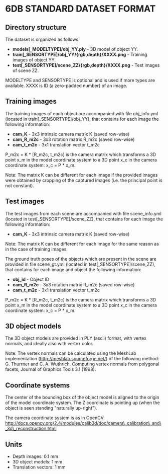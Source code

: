 # 6DB STANDARD DATASET FORMAT

## Directory structure

The dataset is organized as follows:

* **models[\_MODELTYPE]/obj\_YY.ply** - 3D model of object YY.
* **train[\_SENSORTYPE]/obj\_YY/{rgb,depth}/XXXX.png** - Training images of object YY.
* **test[\_SENSORTYPE]/scene\_ZZ/{rgb,depth}/XXXX.png** - Test images of scene ZZ.

MODELTYPE and SENSORTYPE is optional and is used if more types are available.
XXXX is ID (a zero-padded number) of an image.


## Training images

The training images of each object are accompanied with file obj\_info.yml
(located in train[\_SENSORTYPE]/obj\_YY), that contains for each image the
following information:

* **cam\_K** - 3x3 intrinsic camera matrix K (saved row-wise)
* **cam\_R\_m2c** - 3x3 rotation matrix R\_m2c (saved row-wise)
* **cam\_t\_m2c** - 3x1 translation vector t\_m2c

P\_m2c = K * [R\_m2c, t\_m2c] is the camera matrix which transforms a 3D point x\_m
in the model coordinate system to a 3D point x\_c in the camera coordinate
system: x\_c = P * x\_m.

Note: The matrix K can be different for each image if the provided images
were obtained by cropping of the captured images (i.e. the principal point is
not constant).


## Test images

The test images from each scene are accompanied with file scene\_info.yml
(located in test[\_SENSORTYPE]/scene\_ZZ), that contains for each image
the following information:

* **cam\_K** - 3x3 intrinsic camera matrix K (saved row-wise)

Note: The matrix K can be different for each image for the same reason as in the
case of training images.

The ground truth poses of the objects which are present in the scene are
provided in file scene\_gt.yml (located in test[\_SENSORTYPE]/scene\_ZZ),
that contains for each image and object the following information:

* **obj\_id** - Object ID
* **cam\_R\_m2c** - 3x3 rotation matrix R\_m2c (saved row-wise)
* **cam\_t\_m2c** - 3x1 translation vector t\_m2c

P\_m2c = K * [R\_m2c, t\_m2c] is the camera matrix which transforms a 3D point x\_m
in the model coordinate system to a 3D point x\_c in the camera coordinate
system: x\_c = P * x\_m.


## 3D object models

The 3D object models are provided in PLY (ascii) format, with vertex normals,
and ideally also with vertex color.

Note: The vertex normals can be calculated using the MeshLab implementation
(http://meshlab.sourceforge.net/) of the following method:
G. Thurrner and C. A. Wuthrich, Computing vertex normals from polygonal facets,
Journal of Graphics Tools 3.1 (1998).


## Coordinate systems

The center of the bounding box of the object model is aligned to the origin
of the model coordinate system. The Z coordinate is pointing up (when the
object is seen standing "naturally up-right").

The camera coordinate system is as in OpenCV:
http://docs.opencv.org/2.4/modules/calib3d/doc/camera\_calibration\_and\_3d\_reconstruction.html


## Units

* Depth images: 0.1 mm
* 3D object models: 1 mm
* Translation vectors: 1 mm
